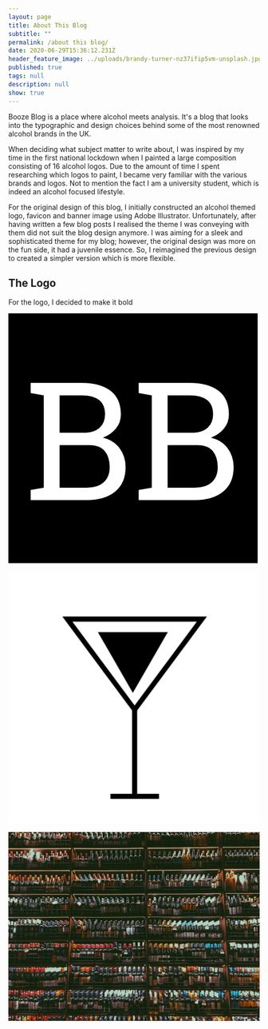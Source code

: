 ```yaml
---
layout: page
title: About This Blog
subtitle: ""
permalink: /about this blog/
date: 2020-06-29T15:36:12.231Z
header_feature_image: ../uploads/brandy-turner-nz37ifip5vm-unsplash.jpg
published: true
tags: null
description: null
show: true
---
```

Booze Blog is a place where alcohol meets analysis. It's a blog that looks into the typographic and design choices behind some of the most renowned alcohol brands in the UK. 

When deciding what subject matter to write about, I was inspired by my time in the first national lockdown when I painted a large composition consisting of 16 alcohol logos. Due to the amount of time I spent researching which logos to paint, I became very familiar with the various brands and logos. Not to mention the fact I am a university student, which is indeed an alcohol focused lifestyle.

For the original design of this blog, I initially constructed an alcohol themed logo, favicon and banner image using Adobe Illustrator. Unfortunately, after having written a few blog posts I realised the theme I was conveying with them did not suit the blog design anymore. I was aiming for a sleek and sophisticated theme for my blog; however, the original design was more on the fun side, it had a juvenile essence. So, I reimagined the previous design to created a simpler version which is more flexible.

## **The Logo**

For the logo, I decided to make it bold 

![Logo](../uploads/bb-3-.png)

![Favicon Logo](../uploads/android-chrome-512x512.png)

![Banner Image](../uploads/brandy-turner-nz37ifip5vm-unsplash.jpg)